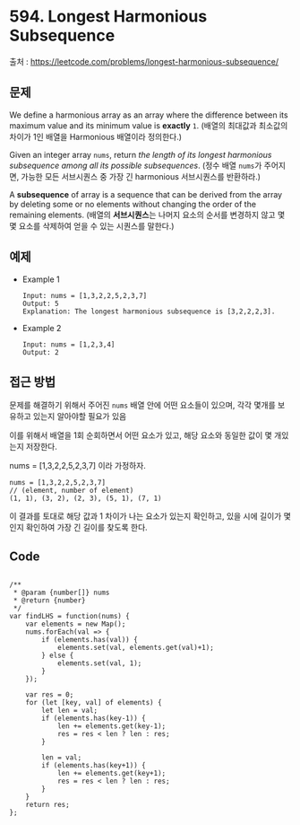 # 594. Longest Harmonious Subsequence
출처 : https://leetcode.com/problems/longest-harmonious-subsequence/

## 문제

We define a harmonious array as an array where the difference between its maximum value and its minimum value is  **exactly**  `1`.
(배열의 최대값과 최소값의 차이가 1인 배열을 Harmonious 배열이라 정의한다.)

Given an integer array  `nums`, return  _the length of its longest harmonious subsequence among all its possible subsequences_.
(정수 배열 `nums`가 주어지면, 가능한 모든 서브시퀀스 중 가장 긴 harmonious 서브시퀀스를 반환하라.)

A  **subsequence**  of array is a sequence that can be derived from the array by deleting some or no elements without changing the order of the remaining elements.
(배열의 **서브시퀀스**는 나머지 요소의 순서를 변경하지 않고 몇몇 요소를 삭제하여 얻을 수 있는 시퀀스를 말한다.)

## 예제

- Example 1
	```
	Input: nums = [1,3,2,2,5,2,3,7]
	Output: 5
	Explanation: The longest harmonious subsequence is [3,2,2,2,3].
	```
- Example 2
	```
	Input: nums = [1,2,3,4]
	Output: 2
	```
## 접근 방법

문제를 해결하기 위해서 주어진 `nums` 배열 안에 어떤 요소들이 있으며, 각각 몇개를 보유하고 있는지 알아야할 필요가 있음

이를 위해서 배열을 1회 순회하면서 어떤 요소가 있고, 해당 요소와 동일한 값이 몇 개있는지 저장한다. 

nums = [1,3,2,2,5,2,3,7] 이라 가정하자.
```
nums = [1,3,2,2,5,2,3,7]
// (element, number of element)
(1, 1), (3, 2), (2, 3), (5, 1), (7, 1)
```

이 결과를 토대로 해당 값과 1 차이가 나는 요소가 있는지 확인하고, 있을 시에 길이가 몇인지 확인하여 가장 긴 길이를 찾도록 한다.

## Code
<pre>
<code>
/**
 * @param {number[]} nums
 * @return {number}
 */
var findLHS = function(nums) {
    var elements = new Map();
    nums.forEach(val => {
        if (elements.has(val)) {
            elements.set(val, elements.get(val)+1);
        } else {
            elements.set(val, 1);
        }
    });
    
    var res = 0;
    for (let [key, val] of elements) {
        let len = val;
        if (elements.has(key-1)) {
            len += elements.get(key-1);
            res = res < len ? len : res;
        }
        
        len = val;
        if (elements.has(key+1)) {
            len += elements.get(key+1);
            res = res < len ? len : res;
        }
    }
    return res;
};
</code>
</pre>
